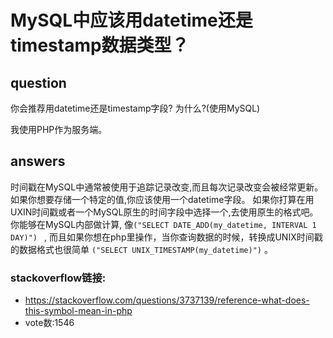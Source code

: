 # MySQL中应该用datetime还是timestamp数据类型？
## question
你会推荐用datetime还是timestamp字段? 为什么?(使用MySQL)

我使用PHP作为服务端。

## answers
时间戳在MySQL中通常被使用于追踪记录改变,而且每次记录改变会被经常更新。 如果你想要存储一个特定的值,你应该使用一个datetime字段。
如果你打算在用UXIN时间戳或者一个MySQL原生的时间字段中选择一个,去使用原生的格式吧。你能够在MySQL内部做计算, 像`("SELECT DATE_ADD(my_datetime, INTERVAL 1 DAY)") ` , 而且如果你想在php里操作，当你查询数据的时候，转换成UNIX时间戳的数据格式也很简单 `("SELECT UNIX_TIMESTAMP(my_datetime)")` 。


### stackoverflow链接: 
* https://stackoverflow.com/questions/3737139/reference-what-does-this-symbol-mean-in-php
* vote数:1546